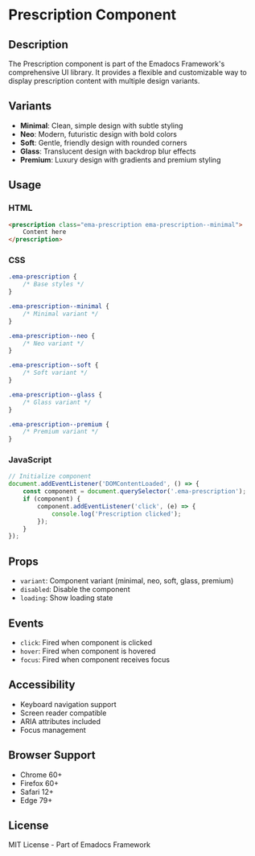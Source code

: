 # Prescription Component

## Description
The Prescription component is part of the Emadocs Framework's comprehensive UI library. It provides a flexible and customizable way to display prescription content with multiple design variants.

## Variants
- **Minimal**: Clean, simple design with subtle styling
- **Neo**: Modern, futuristic design with bold colors
- **Soft**: Gentle, friendly design with rounded corners
- **Glass**: Translucent design with backdrop blur effects
- **Premium**: Luxury design with gradients and premium styling

## Usage

### HTML
```html
<prescription class="ema-prescription ema-prescription--minimal">
    Content here
</prescription>
```

### CSS
```css
.ema-prescription {
    /* Base styles */
}

.ema-prescription--minimal {
    /* Minimal variant */
}

.ema-prescription--neo {
    /* Neo variant */
}

.ema-prescription--soft {
    /* Soft variant */
}

.ema-prescription--glass {
    /* Glass variant */
}

.ema-prescription--premium {
    /* Premium variant */
}
```

### JavaScript
```javascript
// Initialize component
document.addEventListener('DOMContentLoaded', () => {
    const component = document.querySelector('.ema-prescription');
    if (component) {
        component.addEventListener('click', (e) => {
            console.log('Prescription clicked');
        });
    }
});
```

## Props
- `variant`: Component variant (minimal, neo, soft, glass, premium)
- `disabled`: Disable the component
- `loading`: Show loading state

## Events
- `click`: Fired when component is clicked
- `hover`: Fired when component is hovered
- `focus`: Fired when component receives focus

## Accessibility
- Keyboard navigation support
- Screen reader compatible
- ARIA attributes included
- Focus management

## Browser Support
- Chrome 60+
- Firefox 60+
- Safari 12+
- Edge 79+

## License
MIT License - Part of Emadocs Framework
